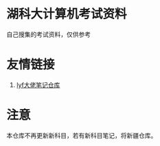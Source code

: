 # 湖科大计算机考试资料
自己搜集的考试资料，仅供参考

# 友情链接
1. [lyf大佬笔记仓库](https://github.com/Lyfive/HnusterComputer)

# 注意
本仓库不再更新新科目，若有新科目笔记，将新疆仓库。
